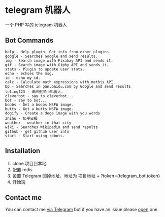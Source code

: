 telegram 机器人
============

一个 PHP 写的 telegram 机器人

Bot Commands
------------
    help - Help plugin. Get info from other plugins.
    google - Searches Google and send results.
    img - Search image with Pixabay API and sends it.
    gif - Search image with Giphy API and sends it.
    stats - Plugin to update user stats.
    echo - echoes the msg.
    id - echo my id.
    calc - Calculate math expressions with mathjs API.
    bp - Searches in pan.baidu.com by Google and send results
    tuling123 - 询问图灵小机器人.
    cleverbot - say to cleverbot...
    bot - say to bot...
    boobs - Get a boobs NSFW image.
    butts - Get a butts NSFW image.
    dogify - Create a doge image with you words
    zhihu - 知乎日报
    weather - weather in that city
    wiki - Searches Wikipedia and send results
    github - get github user info
    start - Start using robots.

Installation
------------
1. clone 项目到本地
2. 配置 redis
3. 设置 Telegram 回掉地址，地址为 项目地址 + ?token={telegram_bot.token}
4. 开始玩

Contact me
------------
You can contact me [via Telegram](https://telegram.me/drayc) but if you have an issue please [open](https://github.com/DrayChou/tgbot-php/issues) one.
